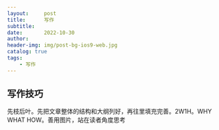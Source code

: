```yaml
---
layout:     post
title:      写作
subtitle:   
date:       2022-10-30
author:     
header-img: img/post-bg-ios9-web.jpg
catalog: true
tags:
    - 写作
---
```

## 写作技巧
先枝后叶。先把文章整体的结构和大纲列好，再往里填充完善。2W1H。WHY WHAT HOW。善用图片，站在读者角度思考
